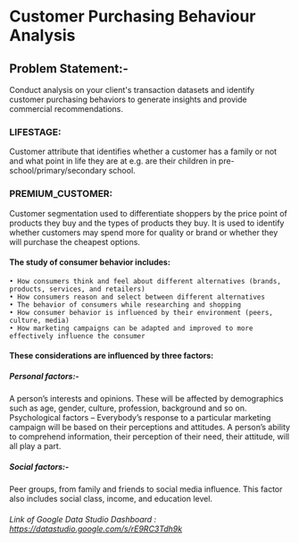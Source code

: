 # Customer Purchasing Behaviour Analysis
## Problem Statement:-
Conduct analysis on your client's transaction datasets and identify customer purchasing behaviors to generate insights and provide commercial recommendations.

### LIFESTAGE: 
Customer attribute that identifies whether a customer has a family or not and what point in life they are at e.g. are their children in pre-school/primary/secondary school.

### PREMIUM_CUSTOMER: 
Customer segmentation used to differentiate shoppers by the price point of products they buy and the types of products they buy. It is used to identify whether customers may spend more for quality or brand or whether they will purchase the cheapest options.

#### The study of consumer behavior includes:
    • How consumers think and feel about different alternatives (brands, products, services, and retailers)
    • How consumers reason and select between different alternatives
    • The behavior of consumers while researching and shopping
    • How consumer behavior is influenced by their environment (peers, culture, media)
    • How marketing campaigns can be adapted and improved to more effectively influence the consumer
#### These considerations are influenced by three factors:
##### Personal factors:- 
A person’s interests and opinions. These will be affected by demographics such as age, gender, culture, profession, background and so on.
Psychological factors – Everybody’s response to a particular marketing campaign will be based on their perceptions and attitudes. A person’s ability to comprehend information, their perception of their need, their attitude, will all play a part.
##### Social factors:-  
Peer groups, from family and friends to social media influence. This factor also includes social class, income, and education level.

###### Link of Google Data Studio Dashboard : https://datastudio.google.com/s/rE9RC3Tdh9k
